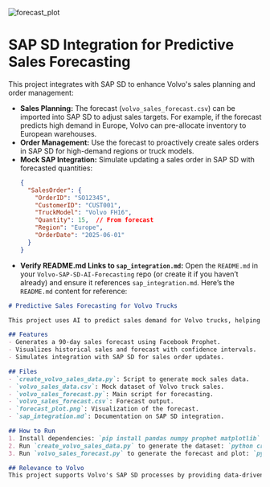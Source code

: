 ![forecast_plot](https://github.com/user-attachments/assets/fc60212b-52dd-4cf8-b0ea-f700e8b8c004)

# SAP SD Integration for Predictive Sales Forecasting

This project integrates with SAP SD to enhance Volvo's sales planning and order management:

- **Sales Planning:** The forecast (`volvo_sales_forecast.csv`) can be imported into SAP SD to adjust sales targets. For example, if the forecast predicts high demand in Europe, Volvo can pre-allocate inventory to European warehouses.
- **Order Management:** Use the forecast to proactively create sales orders in SAP SD for high-demand regions or truck models.
- **Mock SAP Integration:** Simulate updating a sales order in SAP SD with forecasted quantities:
  ```json
  {
    "SalesOrder": {
      "OrderID": "SO12345",
      "CustomerID": "CUST001",
      "TruckModel": "Volvo FH16",
      "Quantity": 15,  // From forecast
      "Region": "Europe",
      "OrderDate": "2025-06-01"
    }
  }

  
- **Verify README.md Links to `sap_integration.md`:**
Open the `README.md` in your `Volvo-SAP-SD-AI-Forecasting` repo (or create it if you haven’t already) and ensure it references `sap_integration.md`. Here’s the `README.md` content for reference:
```markdown
# Predictive Sales Forecasting for Volvo Trucks

This project uses AI to predict sales demand for Volvo trucks, helping optimize inventory and production. The forecast integrates with SAP SD to enhance sales planning and order management.

## Features
- Generates a 90-day sales forecast using Facebook Prophet.
- Visualizes historical sales and forecast with confidence intervals.
- Simulates integration with SAP SD for sales order updates.

## Files
- `create_volvo_sales_data.py`: Script to generate mock sales data.
- `volvo_sales_data.csv`: Mock dataset of Volvo truck sales.
- `volvo_sales_forecast.py`: Main script for forecasting.
- `volvo_sales_forecast.csv`: Forecast output.
- `forecast_plot.png`: Visualization of the forecast.
- `sap_integration.md`: Documentation on SAP SD integration.

## How to Run
1. Install dependencies: `pip install pandas numpy prophet matplotlib`
2. Run `create_volvo_sales_data.py` to generate the dataset: `python create_volvo_sales_data.py`
3. Run `volvo_sales_forecast.py` to generate the forecast and plot: `python volvo_sales_forecast.py`

## Relevance to Volvo
This project supports Volvo's SAP SD processes by providing data-driven sales forecasts, enabling better inventory management and proactive order creation.
